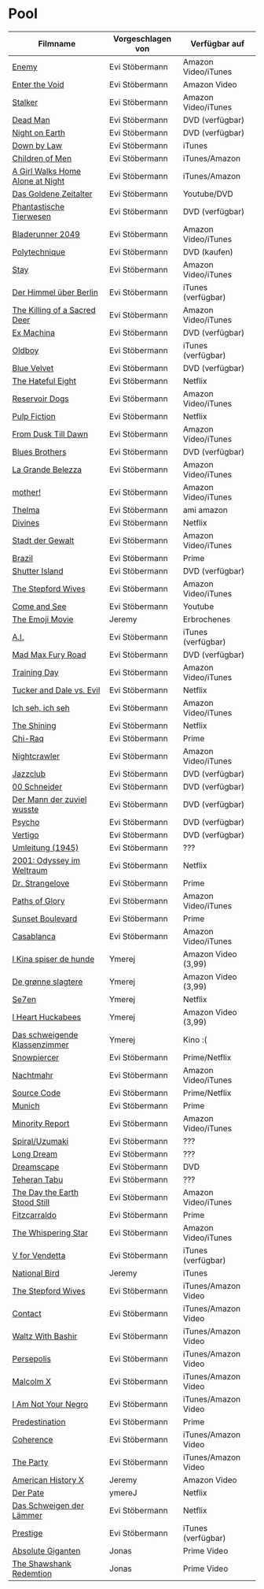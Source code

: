 # Pool

|Filmname                                                                   |Vorgeschlagen von|Verfügbar auf       |
|---------------------------------------------------------------------------|-----------------|--------------------|
|[Enemy](https://www.imdb.com/title/tt2316411/)                             |Evi Stöbermann   |Amazon Video/iTunes |
|[Enter the Void](https://www.imdb.com/title/tt1191111/)                    |Evi Stöbermann   |Amazon Video        |
|[Stalker](https://www.imdb.com/title/tt0079944/)                           |Evi Stöbermann   |Amazon Video/iTunes |
|[Dead Man](https://www.imdb.com/title/tt0112817/)                          |Evi Stöbermann   |DVD (verfügbar)     |
|[Night on Earth](https://www.imdb.com/title/tt0102536/)                    |Evi Stöbermann   |DVD (verfügbar)     |
|[Down by Law](https://www.imdb.com/title/tt0090967/)                       |Evi Stöbermann   |iTunes              |
|[Children of Men](https://www.imdb.com/title/tt0206634/)                   |Evi Stöbermann   |iTunes/Amazon       |
|[A Girl Walks Home Alone at Night](https://www.imdb.com/title/tt2326554/)  |Evi Stöbermann   |iTunes/Amazon       |
|[Das Goldene Zeitalter](https://www.imdb.com/title/tt0021577/)             |Evi Stöbermann   |Youtube/DVD         |
|[Phantastische Tierwesen](https://www.imdb.com/title/tt3183660/)           |Evi Stöbermann   |DVD (verfügbar)     |
|[Bladerunner 2049](https://www.imdb.com/title/tt1856101/)                  |Evi Stöbermann   |Amazon Video/iTunes |
|[Polytechnique](https://www.imdb.com/title/tt1194238/)                     |Evi Stöbermann   |DVD (kaufen)        |
|[Stay](https://www.imdb.com/title/tt0371257/)                              |Evi Stöbermann   |Amazon Video/iTunes |
|[Der Himmel über Berlin](https://www.imdb.com/title/tt0093191/)            |Evi Stöbermann   |iTunes (verfügbar)  |
|[The Killing of a Sacred Deer](https://www.imdb.com/title/tt5715874/)      |Evi Stöbermann   |Amazon Video/iTunes |
|[Ex Machina](https://www.imdb.com/title/tt0470752/)                        |Evi Stöbermann   |DVD (verfügbar)     |
|[Oldboy](https://www.imdb.com/title/tt0364569/)                            |Evi Stöbermann   |iTunes (verfügbar)  |
|[Blue Velvet](https://www.imdb.com/title/tt0090756/)                       |Evi Stöbermann   |DVD (verfügbar)     |
|[The Hateful Eight](https://www.imdb.com/title/tt3460252/)                 |Evi Stöbermann   |Netflix             |
|[Reservoir Dogs](https://www.imdb.com/title/tt0105236/)                    |Evi Stöbermann   |Amazon Video/iTunes |
|[Pulp Fiction](https://www.imdb.com/title/tt0110912/)                      |Evi Stöbermann   |Netflix             |
|[From Dusk Till Dawn](https://www.imdb.com/title/tt0116367/)               |Evi Stöbermann   |Amazon Video/iTunes |
|[Blues Brothers](https://www.imdb.com/title/tt0080455/)                    |Evi Stöbermann   |DVD (verfügbar)     |
|[La Grande Belezza](https://www.imdb.com/title/tt2358891/)                 |Evi Stöbermann   |Amazon Video/iTunes |
|[mother!](https://www.imdb.com/title/tt5109784/)                           |Evi Stöbermann   |Amazon Video/iTunes |
|[Thelma](https://www.imdb.com/title/tt6304046/)                            |Evi Stöbermann   |ami amazon          |
|[Divines](https://www.imdb.com/title/tt4730986/)                           |Evi Stöbermann   |Netflix             |
|[Stadt der Gewalt](https://www.imdb.com/title/tt1075419/)                  |Evi Stöbermann   |Amazon Video/iTunes |
|[Brazil](https://www.imdb.com/title/tt0088846/)                            |Evi Stöbermann   |Prime               |
|[Shutter Island](https://www.imdb.com/title/tt1130884/)                    |Evi Stöbermann   |DVD (verfügbar)     |
|[The Stepford Wives](https://www.imdb.com/title/tt0327162/)                |Evi Stöbermann   |Amazon Video/iTunes |
|[Come and See](https://www.imdb.com/title/tt0091251/)                      |Evi Stöbermann   |Youtube             |
|[The Emoji Movie](https://www.imdb.com/title/tt4877122/)                   |Jeremy           |Erbrochenes         |
|[A.I.](https://www.imdb.com/title/tt0212720/)                              |Evi Stöbermann   |iTunes (verfügbar)  |
|[Mad Max Fury Road](https://www.imdb.com/title/tt1392190/)                 |Evi Stöbermann   |DVD (verfügbar)     |
|[Training Day](https://www.imdb.com/title/tt0139654/)                      |Evi Stöbermann   |Amazon Video/iTunes |
|[Tucker and Dale vs. Evil](https://www.imdb.com/title/tt1465522/)          |Evi Stöbermann   |Netflix             |
|[Ich seh, ich seh](https://www.imdb.com/title/tt3086442/)                  |Evi Stöbermann   |Amazon Video/iTunes |
|[The Shining](https://www.imdb.com/title/tt0081505/)                       |Evi Stöbermann   |Netflix             |
|[Chi-Raq](https://www.imdb.com/title/tt4594834/)                           |Evi Stöbermann   |Prime               |
|[Nightcrawler](https://www.imdb.com/title/tt4594834/)                      |Evi Stöbermann   |Amazon Video/iTunes |
|[Jazzclub](https://www.imdb.com/title/tt0388458/)                          |Evi Stöbermann   |DVD (verfügbar)     |
|[00 Schneider](https://www.imdb.com/title/tt0109000/)                      |Evi Stöbermann   |DVD (verfügbar)     |
|[Der Mann der zuviel wusste](https://www.imdb.com/title/tt0049470/)        |Evi Stöbermann   |DVD (verfügbar)     |
|[Psycho](https://www.imdb.com/title/tt0054215/)                            |Evi Stöbermann   |DVD (verfügbar)     |
|[Vertigo](https://www.imdb.com/title/tt0052357/)                           |Evi Stöbermann   |DVD (verfügbar)     |
|[Umleitung (1945)](https://www.imdb.com/title/tt0037638/)                  |Evi Stöbermann   |???                 |
|[2001: Odyssey im Weltraum](https://www.imdb.com/title/tt0062622/)         |Evi Stöbermann   |Netflix             |
|[Dr. Strangelove](https://www.imdb.com/title/tt0057012/)                   |Evi Stöbermann   |Prime               |
|[Paths of Glory](https://www.imdb.com/title/tt0050825/)                    |Evi Stöbermann   |Amazon Video/iTunes |
|[Sunset Boulevard](https://www.imdb.com/title/tt0043014/)                  |Evi Stöbermann   |Prime               |
|[Casablanca](https://www.imdb.com/title/tt0034583/)                        |Evi Stöbermann   |Amazon Video/iTunes |
|[I Kina spiser de hunde](https://www.imdb.com/title/tt0180748/)            |Ymerej           |Amazon Video (3,99) |
|[De grønne slagtere](https://www.imdb.com/title/tt0342492/)                |Ymerej           |Amazon Video (3,99) |
|[Se7en](https://www.imdb.com/title/tt0114369/)                             |Ymerej           |Netflix             |
|[I Heart Huckabees](https://www.imdb.com/title/tt0356721/)                 |Ymerej           |Amazon Video (3,99) |
|[Das schweigende Klassenzimmer](https://www.imdb.com/title/tt6576556/)     |Ymerej           |Kino :(             |
|[Snowpiercer](https://www.imdb.com/title/tt1706620/)                       |Evi Stöbermann   |Prime/Netflix       |
|[Nachtmahr](https://www.youtube.com/watch?v=xs9hZI4tNO8&pbjreload=10)      |Evi Stöbermann   |Amazon Video/iTunes |
|[Source Code](https://www.imdb.com/title/tt0945513/)                       |Evi Stöbermann   |Prime/Netflix       |
|[Munich](https://www.imdb.com/title/tt0408306/)                            |Evi Stöbermann   |Prime               |
|[Minority Report](https://www.imdb.com/title/tt0181689/)                   |Evi Stöbermann   |Amazon Video/iTunes |
|[Spiral/Uzumaki](https://www.imdb.com/title/tt0244870/)                    |Evi Stöbermann   |???                 |
|[Long Dream](https://www.imdb.com/title/tt0390290/)                        |Evi Stöbermann   |???                 |
|[Dreamscape](https://www.imdb.com/title/tt0087175/)                        |Evi Stöbermann   |DVD                 |
|[Teheran Tabu](https://www.imdb.com/title/tt5584796/)                      |Evi Stöbermann   |???                 |
|[The Day the Earth Stood Still](https://www.imdb.com/title/tt0043456/)     |Evi Stöbermann   |Amazon Video/iTunes |
|[Fitzcarraldo](https://www.imdb.com/title/tt0083946/)                      |Evi Stöbermann   |Prime               |
|[The Whispering Star](https://www.imdb.com/title/tt4957538/)               |Evi Stöbermann   |Amazon Video/iTunes |
|[V for Vendetta](https://www.imdb.com/title/tt0434409/)                    |Evi Stöbermann   |iTunes (verfügbar)  |
|[National Bird](https://www.imdb.com/title/tt0434409/)                     |Jeremy           |iTunes              |
|[The Stepford Wives](https://www.imdb.com/title/tt0327162/)                |Evi Stöbermann   |iTunes/Amazon Video |
|[Contact](https://www.imdb.com/title/tt0118884/)                           |Evi Stöbermann   |iTunes/Amazon Video |
|[Waltz With Bashir](https://www.imdb.com/title/tt1185616/)                 |Evi Stöbermann   |iTunes/Amazon Video |
|[Persepolis](https://www.imdb.com/title/tt0808417/)                        |Evi Stöbermann   |iTunes/Amazon Video |
|[Malcolm X](https://www.imdb.com/title/tt0104797/)                         |Evi Stöbermann   |iTunes/Amazon Video |
|[I Am Not Your Negro](https://www.imdb.com/title/tt5804038/)               |Evi Stöbermann   |iTunes/Amazon Video |
|[Predestination](https://www.imdb.com/title/tt2397535/)                    |Evi Stöbermann   |Prime               |
|[Coherence](https://www.imdb.com/title/tt2866360/)                         |Evi Stöbermann   |iTunes/Amazon Video |
|[The Party](https://www.imdb.com/title/tt5814592/)                         |Evi Stöbermann   |iTunes/Amazon Video |
|[American History X](https://www.imdb.com/title/tt0120586/)                |Jeremy           |Amazon Video        |
|[Der Pate](https://www.imdb.com/title/tt0068646/)                          |ymereJ           |Netflix             |
|[Das Schweigen der Lämmer](https://www.imdb.com/title/tt0102926/)          |Evi Stöbermann   |Netflix             |
|[Prestige](https://www.imdb.com/title/tt0482571/)                          |Evi Stöbermann   |iTunes (verfügbar)  |
|[Absolute Giganten](https://www.imdb.com/title/tt0177507/)                 |Jonas            |Prime Video         |
|[The Shawshank Redemtion](https://www.imdb.com/title/tt0111161)            |Jonas            |Prime Video         |

